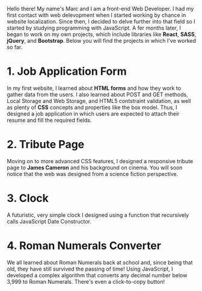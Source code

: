 Hello there!
My name's Marc and I am a front-end Web Developer. I had my first contact with web delevopment when I started working by chance in website localization. Since then, I decided to delve further into that field so I started by studying programming with JavaScript. A fer months later, I began to work on my own projects, which include libraries like **React**, **SASS**, **jQuery**, and **Bootstrap**. Below you will find the projects in which I've worked so far.

# 1. Job Application Form
In my first website, I learned about **HTML forms** and how they work to gather data from the users. I also learned about POST and GET methods, Local Storage and Web Storage, and HTML5 contstraint validation, as well as plenty of **CSS** concepts and properties like the box model. Thus, I designed a job application in which users are expected to attach their resume and fill the required fields.

# 2. Tribute Page
Moving on to more advanced CSS features, I designed a responsive tribute page to **James Cameron** and his background on cinema. You will soon notice that the web was designed from a science fiction perspective.

# 3. Clock
A futuristic, very simple clock I designed using a function that recursively calls JavaScript Date Constructor.

# 4. Roman Numerals Converter
We all learned about Roman Numerals back at school and, since being that old, they have still survived the passing of time! Using JavaScript, I developed a complex algorithm that converts any decimal number below 3,999 to Roman Numerals. There's even a click-to-copy button!
